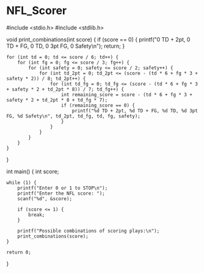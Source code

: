 # NFL_Scorer

#include <stdio.h>
#include <stdlib.h>

void print_combinations(int score) {
    if (score == 0) {
        printf("0 TD + 2pt, 0 TD + FG, 0 TD, 0 3pt FG, 0 Safety\n");
        return;
    }

    for (int td = 0; td <= score / 6; td++) {
        for (int fg = 0; fg <= score / 3; fg++) {
            for (int safety = 0; safety <= score / 2; safety++) {
                for (int td_2pt = 0; td_2pt <= (score - (td * 6 + fg * 3 + safety * 2)) / 8; td_2pt++) {
                    for (int td_fg = 0; td_fg <= (score - (td * 6 + fg * 3 + safety * 2 + td_2pt * 8)) / 7; td_fg++) {
                        int remaining_score = score - (td * 6 + fg * 3 + safety * 2 + td_2pt * 8 + td_fg * 7);
                        if (remaining_score == 0) {
                            printf("%d TD + 2pt, %d TD + FG, %d TD, %d 3pt FG, %d Safety\n", td_2pt, td_fg, td, fg, safety);
                        }
                    }
                }
            }
        }
    }
}

int main() {
    int score;

    while (1) {
        printf("Enter 0 or 1 to STOP\n");
        printf("Enter the NFL score: ");
        scanf("%d", &score);

        if (score <= 1) {
            break;
        }

        printf("Possible combinations of scoring plays:\n");
        print_combinations(score);
    }

    return 0;
}
